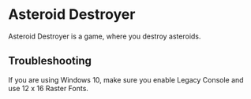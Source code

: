 # Asteroid Destroyer
Asteroid Destroyer is a game, where you destroy asteroids.

## Troubleshooting
If you are using Windows 10, make sure you enable Legacy Console and use 12 x 16 Raster Fonts.
